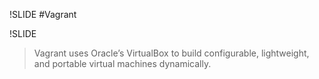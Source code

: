 !SLIDE
#Vagrant

!SLIDE
>Vagrant uses Oracle’s VirtualBox to build configurable, lightweight, and portable virtual machines dynamically.
